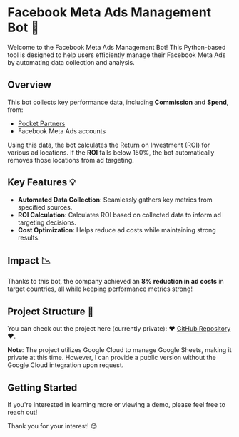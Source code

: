 # Facebook Meta Ads Management Bot 🌟

Welcome to the Facebook Meta Ads Management Bot! This Python-based tool is designed to help users efficiently manage their Facebook Meta Ads by automating data collection and analysis.

## Overview

This bot collects key performance data, including **Commission** and **Spend**, from:

- [Pocket Partners](https://pocketpartners.com)
- Facebook Meta Ads accounts

Using this data, the bot calculates the Return on Investment (ROI) for various ad locations. If the **ROI** falls below 150%, the bot automatically removes those locations from ad targeting.

## Key Features 💡

- **Automated Data Collection**: Seamlessly gathers key metrics from specified sources.
- **ROI Calculation**: Calculates ROI based on collected data to inform ad targeting decisions.
- **Cost Optimization**: Helps reduce ad costs while maintaining strong results.

## Impact 📉

Thanks to this bot, the company achieved an **8% reduction in ad costs** in target countries, all while keeping performance metrics strong!

## Project Structure 📁

You can check out the project here (currently private): ❤️ [GitHub Repository](https://github.com/smartdeveloper1030/facebook-pocketoption-combine) ❤️. 

**Note**: The project utilizes Google Cloud to manage Google Sheets, making it private at this time. However, I can provide a public version without the Google Cloud integration upon request.

## Getting Started

If you're interested in learning more or viewing a demo, please feel free to reach out!

Thank you for your interest! 😊
